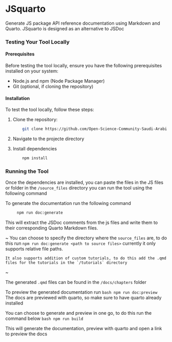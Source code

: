 # JSquarto
Generate JS package API reference documentation using Markdown and Quarto. JSquarto is designed as an alternative to JSDoc


### Testing Your Tool Locally

#### Prerequisites
Before testing the tool locally, ensure you have the following prerequisites installed on your system:
- Node.js and npm (Node Package Manager)
- Git (optional, if cloning the repository)

#### Installation
To test the tool locally, follow these steps:

1. Clone the repository:
    ```bash
        git clone https://github.com/Open-Science-Community-Saudi-Arabia/JSquarto
    ```
2. Navigate to the projecte directory

3. Install dependencies 
    ```bash
        npm install
    ```

### Running the Tool
Once the dependencies are installed, you can paste the files in the JS files or folder in the `/source_files` directory you can run the tool using the following command
    
To generate the documentation run the following command
   ```bash
        npm run doc:generate
   ```

This will extract the JSDoc comments from the js files and write them to their corresponding Quarto Markdown files.

~
    You can choose to specify the directory where the `source_files` are, to do this run `npm run doc:generate <path to source files>` currently it only supports relative file paths.

    
    It also supports addition of custom tutorials, to do this add the .qmd files for the tutorials in the `/tutorials` directory
~

The generated `.qmd` files can be found in the `/docs/chapters` folder


To preview the generated documentation run 
    ```bash
        npm run doc:preview
    ```
The docs are previewed with quarto, so make sure to have quarto already installed


You can choose to generate and preview in one go, to do this run the command below
    ```bash
        npm run build
    ```

This will generate the documentation, preview with quarto and open a link to preview the docs
